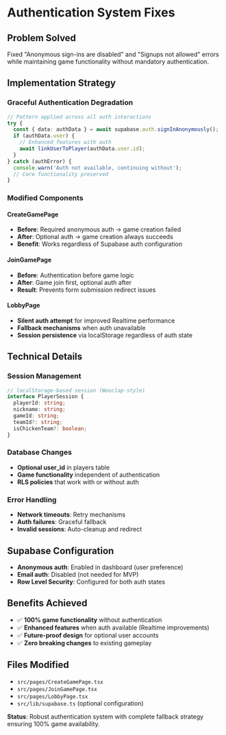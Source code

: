 # Authentication System Fixes

## Problem Solved
Fixed "Anonymous sign-ins are disabled" and "Signups not allowed" errors while maintaining game functionality without mandatory authentication.

## Implementation Strategy

### Graceful Authentication Degradation
```typescript
// Pattern applied across all auth interactions
try {
  const { data: authData } = await supabase.auth.signInAnonymously();
  if (authData.user) {
    // Enhanced features with auth
    await linkUserToPlayer(authData.user.id);
  }
} catch (authError) {
  console.warn('Auth not available, continuing without');
  // Core functionality preserved
}
```

### Modified Components

#### CreateGamePage
- **Before**: Required anonymous auth → game creation failed
- **After**: Optional auth → game creation always succeeds
- **Benefit**: Works regardless of Supabase auth configuration

#### JoinGamePage  
- **Before**: Authentication before game logic
- **After**: Game join first, optional auth after
- **Result**: Prevents form submission redirect issues

#### LobbyPage
- **Silent auth attempt** for improved Realtime performance
- **Fallback mechanisms** when auth unavailable
- **Session persistence** via localStorage regardless of auth state

## Technical Details

### Session Management
```typescript
// localStorage-based session (Wooclap-style)
interface PlayerSession {
  playerId: string;
  nickname: string; 
  gameId: string;
  teamId?: string;
  isChickenTeam?: boolean;
}
```

### Database Changes
- **Optional user_id** in players table
- **Game functionality** independent of authentication
- **RLS policies** that work with or without auth

### Error Handling
- **Network timeouts**: Retry mechanisms
- **Auth failures**: Graceful fallback
- **Invalid sessions**: Auto-cleanup and redirect

## Supabase Configuration
- **Anonymous auth**: Enabled in dashboard (user preference)
- **Email auth**: Disabled (not needed for MVP)
- **Row Level Security**: Configured for both auth states

## Benefits Achieved
- ✅ **100% game functionality** without authentication
- ✅ **Enhanced features** when auth available (Realtime improvements)
- ✅ **Future-proof design** for optional user accounts
- ✅ **Zero breaking changes** to existing gameplay

## Files Modified
- `src/pages/CreateGamePage.tsx`
- `src/pages/JoinGamePage.tsx` 
- `src/pages/LobbyPage.tsx`
- `src/lib/supabase.ts` (optional configuration)

**Status**: Robust authentication system with complete fallback strategy ensuring 100% game availability.